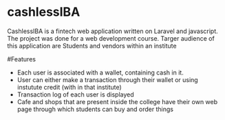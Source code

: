 # cashlessIBA

CashlessIBA is a fintech web application written on Laravel and javascript. The project was done for a web development course. Targer audience of this application are Students and vendors within an institute

#Features

- Each user is associated with a wallet, containing cash in it.
- User can either make a transaction through their wallet or using instutute credit (with in that institute)
- Transaction log of each user is displayed
- Cafe and shops that are present inside the college have their own web page through which students can buy and order things  

